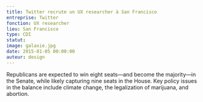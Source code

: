 ```yaml
---
title: Twitter recrute un UX researcher à San Francisco
entreprise: Twitter
fonction: UX researcher
lieu: San Francisco
type: CDI
statut: 
image: galaxie.jpg
date: 2015-01-05 00:00:00
auteur: design
---
```

Republicans are expected to win eight seats—and become the majority—in the Senate, while likely capturing nine seats in the House. Key policy issues in the balance include climate change, the legalization of marijuana, and abortion. 